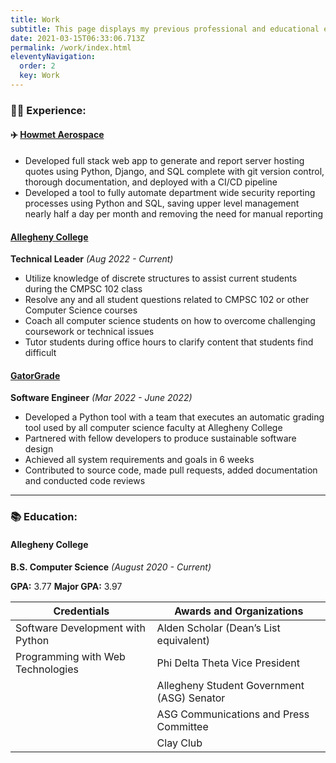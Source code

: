 ```yaml
---
title: Work
subtitle: This page displays my previous professional and educational experiences.
date: 2021-03-15T06:33:06.713Z
permalink: /work/index.html
eleventyNavigation:
  order: 2
  key: Work
---
```

### 👩‍💻 Experience:

#### ✈️ [Howmet Aerospace](https://www.linkedin.com/company/howmet-aerospace/)

* Developed full stack web app to generate and report server hosting quotes using Python, Django, and SQL complete with git version control, thorough documentation, and deployed with a CI/CD pipeline
* Developed a tool to fully automate department wide security reporting processes using Python and SQL, saving upper level management nearly half a day per month and removing the need for manual reporting

#### [Allegheny College](https://www.cs.allegheny.edu/teaching/technicalleaders/)

**Technical Leader** *(Aug 2022 - Current)*

* Utilize knowledge of discrete structures to assist current students during the CMPSC 102 class
* Resolve any and all student questions related to CMPSC 102 or other Computer Science courses
* Coach all computer science students on how to overcome challenging coursework or
technical issues
* Tutor students during office hours to clarify content that students find difficult


#### [GatorGrade](https://github.com/GatorEducator/gatorgrade)

**Software Engineer** *(Mar 2022 - June 2022)*

* Developed a Python tool with a team that executes an automatic grading tool used by all computer science faculty at Allegheny College
* Partnered with fellow developers to produce sustainable software design
* Achieved all system requirements and goals in 6 weeks
* Contributed to source code, made pull requests, added documentation and conducted code reviews


- - -

### 📚 Education:

#### Allegheny College

**B.S. Computer Science** *(August 2020 - Current)*

**GPA:** 3.77
**Major GPA:** 3.97

|**Credentials**|**Awards and Organizations**|
|---------------|----------------------------|
|Software Development with Python|Alden Scholar (Dean’s List equivalent)|
|Programming with Web Technologies|Phi Delta Theta Vice President|
||Allegheny Student Government (ASG) Senator|
||ASG Communications and Press Committee|
||Clay Club|


